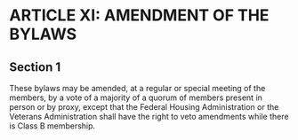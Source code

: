 # ARTICLE XI: AMENDMENT OF THE BYLAWS

## Section 1
These bylaws may be amended, at a regular or special meeting of the members, by a vote of a majority of a quorum of members present in person or by proxy, except that the Federal Housing Administration or the Veterans Administration shall have the right to veto amendments while there is Class B membership.